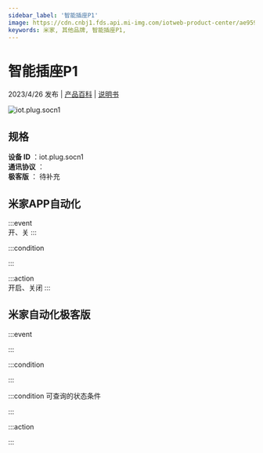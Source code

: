 ```yaml
---
sidebar_label: '智能插座P1'
image: https://cdn.cnbj1.fds.api.mi-img.com/iotweb-product-center/ae959abd8df848897b1d86fe6ccffb4a_1680855088746.png?GalaxyAccessKeyId=AKVGLQWBOVIRQ3XLEW&Expires=9223372036854775807&Signature=YYF8FLW7H7qCNybNMqbQh/qvzhw=
keywords: 米家, 其他品牌, 智能插座P1, 
---
```

# 智能插座P1

2023/4/26 发布 | [产品百科](https://home.mi.com/webapp/content/baike/product/index.html?model=iot.plug.socn1/) | [说明书](https://home.mi.com/views/introduction.html?model=iot.plug.socn1&region=cn)

![iot.plug.socn1](https://cdn.cnbj1.fds.api.mi-img.com/iotweb-product-center/ae959abd8df848897b1d86fe6ccffb4a_1680855088746.png?GalaxyAccessKeyId=AKVGLQWBOVIRQ3XLEW&Expires=9223372036854775807&Signature=YYF8FLW7H7qCNybNMqbQh/qvzhw=)

## 规格  
> 
**设备 ID** ：iot.plug.socn1  
**通讯协议** ：  
**极客版**  ： 待补充 


## 米家APP自动化  

:::event  
开、关
:::

:::condition  

:::

:::action   
开启、关闭
:::

## 米家自动化极客版  

:::event  

:::

:::condition  

:::

:::condition 可查询的状态条件  

:::

:::action  

:::

        
